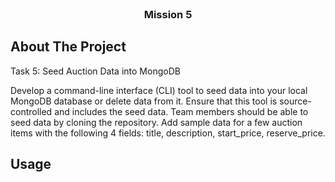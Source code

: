 <br />
<div align="center">

<h3 align="center">Mission 5</h3>
</div>

## About The Project

Task 5: Seed Auction Data into MongoDB

Develop a command-line interface (CLI) tool to seed data into your local MongoDB database or delete data from it.  Ensure that this tool is source-controlled and includes the seed data.  Team members should be able to seed data by cloning the repository.  Add sample data for a few auction items with the following 4 fields: title, description, start_price, reserve_price.

## Usage

